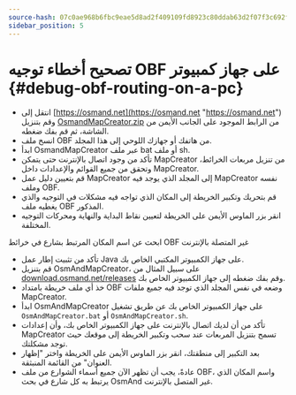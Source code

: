 ```yaml
---
source-hash: 07c0ae968b6fbc9eae5d8ad2f409109fd8923c80ddab63d2f07f3c692f96ba59
sidebar_position: 5
---
```


# تصحيح أخطاء توجيه OBF على جهاز كمبيوتر {#debug-obf-routing-on-a-pc}


- انتقل إلى [https://osmand.net](https://osmand.net "https://osmand.net") وقم بتنزيل [OsmandMapCreator.zip](http://download.osmand.net/latest-night-build/OsmAndMapCreator-main.zip "http://download.osmand.net/latest-night-build/OsmAndMapCreator-main.zip") من الرابط الموجود على الجانب الأيمن من الشاشة، ثم قم بفك ضغطه.
- انسخ ملف OBF من هاتفك أو جهازك اللوحي إلى هذا المجلد.
- ابدأ OsmandMapCreator عبر ملف bat أو ملف sh.
- تأكد من وجود اتصال بالإنترنت حتى يتمكن MapCreator من تنزيل مربعات الخرائط، وتحقق من جميع القوائم والإعدادات داخل MapCreator.
- قم بتعيين دليل عمل MapCreator إلى المجلد الذي يوجد فيه MapCreator نفسه وملف OBF.
- قم بتحريك وتكبير الخريطة إلى المكان الذي تواجه فيه مشكلات في التوجيه والذي يغطيه ملف OBF المذكور.
- انقر بزر الماوس الأيمن على الخريطة لتعيين نقاط البداية والنهاية ومحركات التوجيه المختلفة.

ابحث عن اسم المكان المرتبط بشارع في خرائط OBF غير المتصلة بالإنترنت
- تأكد من تثبيت إطار عمل Java على جهاز الكمبيوتر المكتبي الخاص بك.
- قم بتنزيل OsmAndMapCreator، على سبيل المثال من [download.osmand.net/releases](https://download.osmand.net/releases/) وقم بفك ضغطه إلى جهاز الكمبيوتر الخاص بك.
- خذ أي ملف خريطة بامتداد OBF وضعه في نفس المجلد الذي توجد فيه جميع ملفات MapCreator.
- ابدأ OsmAndMapCreator على جهاز الكمبيوتر الخاص بك عن طريق تشغيل `OsmAndMapCreator.bat` أو `OsmAndMapCreator.sh`.
- تأكد من أن لديك اتصال بالإنترنت على جهاز الكمبيوتر الخاص بك، وأن إعدادات MapCreator تسمح بتنزيل المربعات عند سحب وتكبير الخريطة إلى موقعك حيث توجد مشكلتك.
- بعد التكبير إلى منطقتك، انقر بزر الماوس الأيمن على الخريطة واختر "إظهار العنوان" من القائمة المنبثقة.
- عادةً، يجب أن تظهر الآن جميع أسماء الشوارع من ملف OBF، واسم المكان الذي يرتبط به كل شارع في بحث OsmAnd غير المتصل بالإنترنت.